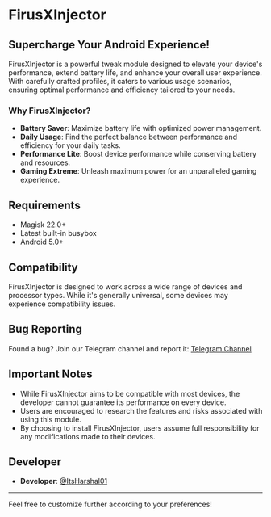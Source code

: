 
# FirusXInjector

## **Supercharge Your Android Experience!**

FirusXInjector is a powerful tweak module designed to elevate your device's performance, extend battery life, and enhance your overall user experience. With carefully crafted profiles, it caters to various usage scenarios, ensuring optimal performance and efficiency tailored to your needs.

### **Why FirusXInjector?**

- **Battery Saver**: Maximize battery life with optimized power management.
- **Daily Usage**: Find the perfect balance between performance and efficiency for your daily tasks.
- **Performance Lite**: Boost device performance while conserving battery and resources.
- **Gaming Extreme**: Unleash maximum power for an unparalleled gaming experience.

## **Requirements**
- Magisk 22.0+
- Latest built-in busybox
- Android 5.0+

## **Compatibility**
FirusXInjector is designed to work across a wide range of devices and processor types. While it's generally universal, some devices may experience compatibility issues.

## **Bug Reporting**
Found a bug? Join our Telegram channel and report it: [Telegram Channel](https://t.me/Androidtweaker)

## **Important Notes**
- While FirusXInjector aims to be compatible with most devices, the developer cannot guarantee its performance on every device.
- Users are encouraged to research the features and risks associated with using this module.
- By choosing to install FirusXInjector, users assume full responsibility for any modifications made to their devices.

## **Developer**
- **Developer**: [@ItsHarshal01](https://t.me/c0d3dude)

---

Feel free to customize further according to your preferences!
